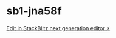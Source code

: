 # sb1-jna58f

[Edit in StackBlitz next generation editor ⚡️](https://stackblitz.com/~/github.com/mekavosguy/sb1-jna58f)
